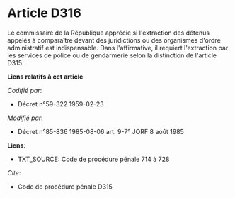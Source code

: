 # Article D316

Le commissaire de la République apprécie si l'extraction des détenus appelés à comparaître devant des juridictions ou des
organismes d'ordre administratif est indispensable. Dans l'affirmative, il requiert l'extraction par les services de police
ou de gendarmerie selon la distinction de l'article D315.

**Liens relatifs à cet article**

_Codifié par_:

  - Décret n°59-322 1959-02-23

_Modifié par_:

  - Décret n°85-836 1985-08-06 art. 9-7° JORF 8 août 1985

**Liens**:

  - TXT_SOURCE: Code de procédure pénale 714 à 728

_Cite_:

  - Code de procédure pénale D315
